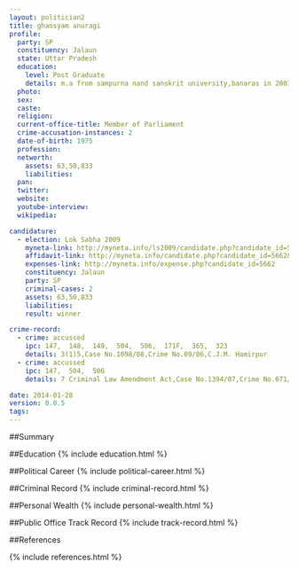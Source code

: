 ```yaml
---
layout: politician2
title: ghansyam anuragi
profile: 
  party: SP
  constituency: Jalaun
  state: Uttar Pradesh
  education: 
    level: Post Graduate
    details: m.a from sampurna nand sanskrit university,banaras in 2003
  photo: 
  sex: 
  caste: 
  religion: 
  current-office-title: Member of Parliament
  crime-accusation-instances: 2
  date-of-birth: 1975
  profession: 
  networth: 
    assets: 63,50,833
    liabilities: 
  pan: 
  twitter: 
  website: 
  youtube-interview: 
  wikipedia: 

candidature: 
  - election: Lok Sabha 2009
    myneta-link: http://myneta.info/ls2009/candidate.php?candidate_id=5662
    affidavit-link: http://myneta.info/candidate.php?candidate_id=5662&scan=original
    expenses-link: http://myneta.info/expense.php?candidate_id=5662
    constituency: Jalaun 
    party: SP
    criminal-cases: 2
    assets: 63,50,833
    liabilities: 
    result: winner 

crime-record: 
  - crime: accussed
    ipc: 147,  148,  149,  504,  506,  171F,  365,  323
    details: 3(1)5,Case No.1098/08,Crime No.09/06,C.J.M. Hamirpur 
  - crime: accussed
    ipc: 147,  504,  506
    details: 7 Criminal Law Amendment Act,Case No.1394/07,Crime No.671/07 ,C.J.M. Hamirpur 

date: 2014-01-28
version: 0.0.5
tags: 
---
```

##Summary


##Education
{% include education.html %}


##Political Career
{% include political-career.html %}


##Criminal Record
{% include criminal-record.html %}


##Personal Wealth
{% include personal-wealth.html %}


##Public Office Track Record
{% include track-record.html %}


##References


{% include references.html %}